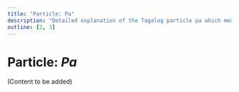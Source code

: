 ```yaml
---
title: "Particle: Pa"
description: "Detailed explanation of the Tagalog particle pa which means 'still' or 'yet', opposite of na."
outline: [2, 3]
---
```


# Particle: *Pa*

(Content to be added)
